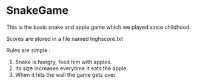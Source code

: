# SnakeGame

This is the basic snake and apple game which we played since childhood.

Scores are stored in a file named highscore.txt

Rules are simple :
 1) Snake is hungry, feed him with apples.
 2) Its size increases everytime it eats the apple.
 3) When it hits the wall the game gets over.
